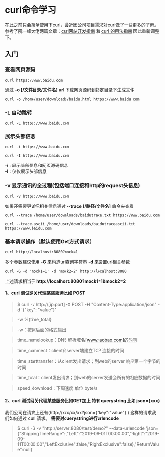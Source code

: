 # curl命令学习
在此之前只会简单使用下curl，最近因公司项目需求对curl做了一些更多的了解。
参考了阮一峰大佬两篇文章：[curl网站开发指南](http://www.ruanyifeng.com/blog/2011/09/curl.html) 和 [curl 的用法指南](http://www.ruanyifeng.com/blog/2019/09/curl-reference.html)
因此重新调整下。

## 入门

### 查看网页源码
```
curl https://www.baidu.com
```
通过 **-o [/文件目录/文件名] url** 下载网页源码到指定目录下生成文件
```
curl -o /home/user/downloads/baidu.html https://www.baidu.com
```

### -L 自动跳转
```
curl -L https://www.baidu.com
```

### 展示头部信息
```
curl -i https://www.baidu.com

curl -I https://www.baidu.com
```
**-i** : 展示头部信息和网页源码信息<br/>
**-I** : 仅仅展示头部信息

### **-v** 显示通讯的全过程(包括端口连接和http的request头信息)
```
curl -v https://www.baidu.com
```
如果还需要更详细相关信息通过 **--trace [/路径/文件名]** 命令来查看
```
curl --trace /home/user/downloads/baidutrace.txt https://www.baidu.com

curl --trace-ascii /home/user/downloads/baidutraceascii.txt https://www.baidu.com
```

### 基本请求操作（默认使用Get方式请求）
```
curl http://localhost:8080?mock=1
```
多个参数建议使用 **-G** 来构造url查询字符串 **-d** 来设置url相关参数
```
curl -G -d 'mock1=1' -d 'mock2=2' http://localhost:8080
```
上述请求相当于 **http://localhost:8080?mock1=1&mock2=2** <br/>

#### 1、curl 测试网关代理某些服务比如 POST
> $ curl -v http://[ip:port] -X POST -H "Content-Type:application/json" -d '{"key": "value"}'

> -w %{time_total} 

> -w：按照后面的格式输出

> time_namelookup：DNS 解析域名[www.taobao.com]的时间

> time_commect：client和server端建立TCP 连接的时间

> time_starttransfer：从client发出请求；到web的server 响应第一个字节的时间

> time_total：client发出请求；到web的server发送会所有的相应数据的时间

> speed_download：下周速度 单位 byte/s

#### 2、curl 测试网关代理某些服务比如GET加上 特有 querystring 比如 json={xxx}
我们公司在请求上还有(http://xxx/xx/xx?json={"key":"value"} ) 这样的请求我们如何通过 curl 请求。
**需要对querystring进行urlencode**

>$ curl -G -v "http://server:8080/test/demo?" --data-urlencode 'json={"ShippingTimeRange":{"Left":"2019-09-01T00:00:00","Right":"2019-09-11T00:00:00","LeftExclusive":false,"RightExclusive":false},"ReturnValue":null}'